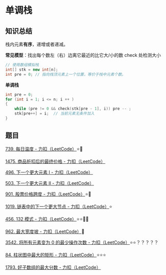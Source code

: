 # 单调栈

## 知识总结

栈内元素**有序**，递增或者递减。

**常见模型**：找出每个数左（右）边离它最近的比它大/小的数  check 处检测大小

```java
// 使用数组模拟栈
int[] stk = new int[n];
int pre = 0; // 指向栈顶元素上一个位置，等价于栈中元素个数。
```

**单调栈**

```c++
int pre = 0; 
for (int i = 1; i <= n; i ++ )
{
    while (pre != 0 && check(stk[pre - 1], i)) pre -- ;
    stk[pre++] = i;  // 当前元素无条件加入
}
```

## 题目

[739. 每日温度 - 力扣（LeetCode）](https://leetcode.cn/problems/daily-temperatures/description/):star::star2:

[1475. 商品折扣后的最终价格 - 力扣（LeetCode）](https://leetcode.cn/problems/final-prices-with-a-special-discount-in-a-shop/description/)

[496. 下一个更大元素 I - 力扣（LeetCode）](https://leetcode.cn/problems/next-greater-element-i/description/)

[503. 下一个更大元素 II - 力扣（LeetCode）](https://leetcode.cn/problems/next-greater-element-ii/description/)

[901. 股票价格跨度 - 力扣（LeetCode）](https://leetcode.cn/problems/online-stock-span/description/):star::star2:

[1019. 链表中的下一个更大节点 - 力扣（LeetCode）](https://leetcode.cn/problems/next-greater-node-in-linked-list/description/):star:

[456. 132 模式 - 力扣（LeetCode）](https://leetcode.cn/problems/132-pattern/description/):star::star::star2::star2:

[962. 最大宽度坡 - 力扣（LeetCode）](https://leetcode.cn/problems/maximum-width-ramp/description/):star2:

[3542. 将所有元素变为 0 的最少操作次数 - 力扣（LeetCode）](https://leetcode.cn/problems/minimum-operations-to-convert-all-elements-to-zero/description/):star::star:？？？？？

[84. 柱状图中最大的矩形 - 力扣（LeetCode）](https://leetcode.cn/problems/largest-rectangle-in-histogram/description/):star::star::star:

[1793. 好子数组的最大分数 - 力扣（LeetCode）](https://leetcode.cn/problems/maximum-score-of-a-good-subarray/description/)
